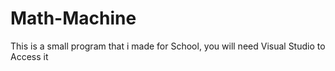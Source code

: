 # Math-Machine
This is a small program that i made for School, you will need Visual Studio to Access it
